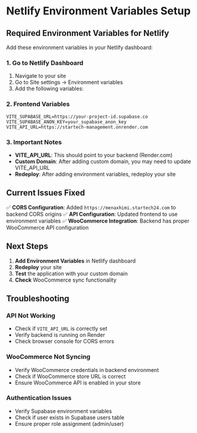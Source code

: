 # Netlify Environment Variables Setup

## Required Environment Variables for Netlify

Add these environment variables in your Netlify dashboard:

### 1. Go to Netlify Dashboard
1. Navigate to your site
2. Go to Site settings → Environment variables
3. Add the following variables:

### 2. Frontend Variables
```
VITE_SUPABASE_URL=https://your-project-id.supabase.co
VITE_SUPABASE_ANON_KEY=your_supabase_anon_key
VITE_API_URL=https://startech-management.onrender.com
```

### 3. Important Notes
- **VITE_API_URL**: This should point to your backend (Render.com)
- **Custom Domain**: After adding custom domain, you may need to update VITE_API_URL
- **Redeploy**: After adding environment variables, redeploy your site

## Current Issues Fixed

✅ **CORS Configuration**: Added `https://menaxhimi.startech24.com` to backend CORS origins
✅ **API Configuration**: Updated frontend to use environment variables
✅ **WooCommerce Integration**: Backend has proper WooCommerce API configuration

## Next Steps

1. **Add Environment Variables** in Netlify dashboard
2. **Redeploy** your site
3. **Test** the application with your custom domain
4. **Check** WooCommerce sync functionality

## Troubleshooting

### API Not Working
- Check if `VITE_API_URL` is correctly set
- Verify backend is running on Render
- Check browser console for CORS errors

### WooCommerce Not Syncing
- Verify WooCommerce credentials in backend environment
- Check if WooCommerce store URL is correct
- Ensure WooCommerce API is enabled in your store

### Authentication Issues
- Verify Supabase environment variables
- Check if user exists in Supabase users table
- Ensure proper role assignment (admin/user)
